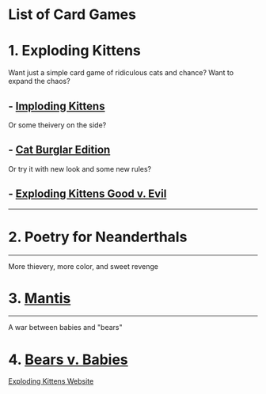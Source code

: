# List of Card Games
# 1. Exploding Kittens
Want just a simple card game of ridiculous cats and chance?
Want to expand the chaos?
##   - [Imploding Kittens](https://www.explodingkittens.com/products/imploding-kittens-expansion-of-exploding-kittens)
Or some theivery on the side?
## - [Cat Burglar Edition](https://www.explodingkittens.com/products/exploding-kittens-cat-burglar-edition)
Or try it with new look and some new rules?
## - [Exploding Kittens Good v. Evil](https://www.explodingkittens.com/products/good-vs-evil?nosto=categorypage-nosto-2-fallback-nosto-1) 
---
# 2. Poetry for Neanderthals 
---
More thievery, more color, and sweet revenge
# 3. [Mantis](https://www.explodingkittens.com/products/mantis)
---
A war between babies and "bears"
# 4. [Bears v. Babies](https://www.explodingkittens.com/products/bears-vs-babies-original-edition)


[Exploding Kittens Website](https://www.explodingkittens.com/collections/games?srsltid=AfmBOorqLJyRs35zwF7TkuZLZ98tVyzpyqbZzfB5M7IZn7iW5xzixvdp)
